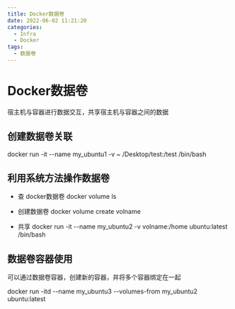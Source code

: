 ```yaml
---
title: Docker数据卷
date: 2022-06-02 11:21:20
categories: 
  - Infra
  - Docker
tags: 
  - 数据卷
---
```

# Docker数据卷
宿主机与容器进行数据交互，共享宿主机与容器之间的数据

## 创建数据卷关联
docker run -it --name my_ubuntu1 -v ~ /Desktop/test:/test /bin/bash 

## 利用系统方法操作数据卷
- 查 docker数据卷
docker volume ls

- 创建数据卷
docker volume create volname

- 共享
docker run -it --name my_ubuntu2 -v volname:/home ubuntu:latest /bin/bash

## 数据卷容器使用
可以通过数据卷容器，创建新的容器，并将多个容器绑定在一起

docker run -itd --name my_ubuntu3 --volumes-from my_ubuntu2 ubuntu:latest
